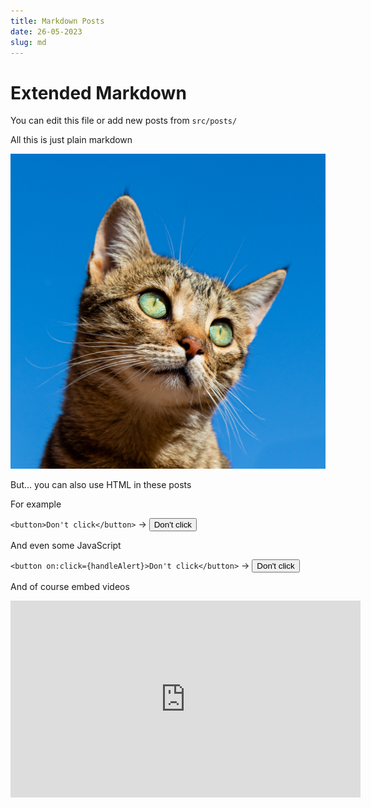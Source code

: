 ```yaml
---
title: Markdown Posts
date: 26-05-2023
slug: md
---
```


<script>
    const handleAlert = () => {
        alert("Aha!")
    }
    </script>

# Extended Markdown

You can edit this file or add new posts from `src/posts/`

All this is just plain markdown

![cat](./images/cat.jpg)

But... you can also use HTML in these posts

For example

`<button>Don't click</button>` -> <button>Don't click</button>

And even some JavaScript

`<button on:click={handleAlert}>Don't click</button>` -> <button on:click={handleAlert}>Don't click</button>

And of course embed videos

<iframe width="560" height="315" src="https://www.youtube.com/embed/sIlNIVXpIns" title="YouTube video player" frameborder="0" allow="accelerometer; autoplay; clipboard-write; encrypted-media; gyroscope; picture-in-picture; web-share" allowfullscreen></iframe>
